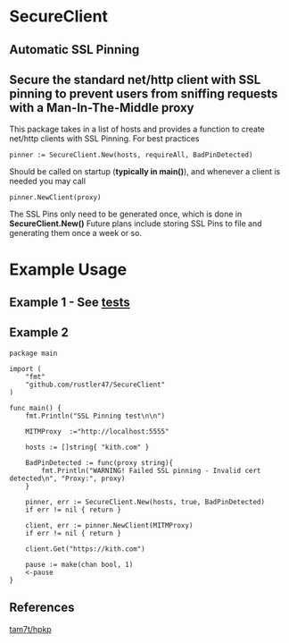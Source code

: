 # SecureClient
 ## Automatic SSL Pinning

 ## Secure the standard net/http client with **SSL pinning** to prevent users from sniffing requests with a **Man-In-The-Middle** proxy
 
This package takes in a list of hosts and provides a function to create net/http clients with SSL Pinning. 
For best practices
```
pinner := SecureClient.New(hosts, requireAll, BadPinDetected)
```
Should be called on startup (**typically in main()**), and whenever a client is needed you may call 
```
pinner.NewClient(proxy)
```
The SSL Pins only need to be generated once, which is done in **SecureClient.New()**
Future plans include storing SSL Pins to file and generating them once a week or so.
 
 
# Example Usage

## Example 1 - See [tests](https://github.com/rustler47/SecureClient/blob/master/testing/compare/main.go)

## Example 2 
```
package main

import (
	"fmt"
	"github.com/rustler47/SecureClient"
)

func main() {
	fmt.Println("SSL Pinning test\n\n")

	MITMProxy  :="http://localhost:5555"

	hosts := []string{ "kith.com" }

	BadPinDetected := func(proxy string){
		fmt.Println("WARNING! Failed SSL pinning - Invalid cert detected\n", "Proxy:", proxy)
	}
	
	pinner, err := SecureClient.New(hosts, true, BadPinDetected)
	if err != nil { return }

	client, err := pinner.NewClient(MITMProxy)
	if err != nil { return }
	
	client.Get("https://kith.com")
	
	pause := make(chan bool, 1)
	<-pause
}
```

## References
[tam7t/hpkp](https://github.com/tam7t/hpkp/)

